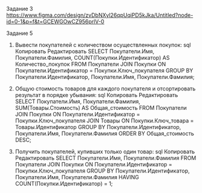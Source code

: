 Задание 3
https://www.figma.com/design/zvDbNXyl26qpUqiPD5kJka/Untitled?node-id=0-1&p=f&t=GCEWGOwCZ956prlV-0

Задание 5
1. Вывести покупателей с количеством осуществленных покупок:
sql
Копировать
Редактировать
SELECT 
    Покупатели.Имя,
    Покупатели.Фамилия,
    COUNT(Покупки.Идентификатор) AS Количество_покупок
FROM 
    Покупатели
JOIN 
    Покупки ON Покупатели.Идентификатор = Покупки.Ключ_покупателя
GROUP BY 
    Покупатели.Идентификатор, Покупатели.Имя, Покупатели.Фамилия;

   
3. Общую стоимость товаров для каждого покупателя и отсортировать результат в порядке убывания:
sql
Копировать
Редактировать
SELECT 
    Покупатели.Имя,
    Покупатели.Фамилия,
    SUM(Товары.Стоимость) AS Общая_стоимость
FROM 
    Покупатели
JOIN 
    Покупки ON Покупатели.Идентификатор = Покупки.Ключ_покупателя
JOIN 
    Товары ON Покупки.Ключ_товара = Товары.Идентификатор
GROUP BY 
    Покупатели.Идентификатор, Покупатели.Имя, Покупатели.Фамилия
ORDER BY 
    Общая_стоимость DESC;

   
5. Получить покупателей, купивших только один товар:
sql
Копировать
Редактировать
SELECT 
    Покупатели.Имя,
    Покупатели.Фамилия
FROM 
    Покупатели
JOIN 
    Покупки ON Покупатели.Идентификатор = Покупки.Ключ_покупателя
GROUP BY 
    Покупатели.Идентификатор, Покупатели.Имя, Покупатели.Фамилия
HAVING 
    COUNT(Покупки.Идентификатор) = 1;
